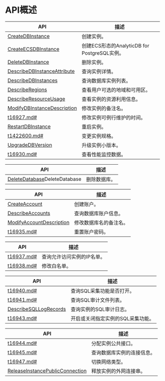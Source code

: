 # API概述

|API|描述|
|---|--|
|[CreateDBInstance](/intl.zh-CN/API参考/实例管理/CreateDBInstance.md)|创建实例。|
|[CreateECSDBInstance](/intl.zh-CN/API参考/实例管理/CreateECSDBInstance.md)|创建ECS形态的AnalyticDB for PostgreSQL实例。|
|[DeleteDBInstance](/intl.zh-CN/API参考/实例管理/DeleteDBInstance.md)|删除实例。|
|[DescribeDBInstanceAttribute](/intl.zh-CN/API参考/实例管理/DescribeDBInstanceAttribute.md)|查询实例详情。|
|[DescribeDBInstances](/intl.zh-CN/API参考/实例管理/DescribeDBInstances.md)|查询数据库实例列表。|
|[DescribeRegions](/intl.zh-CN/API参考/实例管理/DescribeRegions.md)|查看用户可选的地域和可用区。|
|[DescribeResourceUsage](/intl.zh-CN/API参考/实例管理/DescribeResourceUsage.md)|查看实例的资源利用信息。|
|[ModifyDBInstanceDescription](/intl.zh-CN/API参考/实例管理/ModifyDBInstanceDescription.md)|修改实例的备注名。|
|[t16927.md\#](/intl.zh-CN/API参考/实例管理/ModifyDBInstanceMaintainTime.md)|修改实例可例行维护的时间。|
|[RestartDBInstance](/intl.zh-CN/API参考/实例管理/RestartDBInstance.md)|重启实例。|
|[t1422600.md\#](/intl.zh-CN/API参考/实例管理/UpgradeDBInstance.md)|变更实例规格。|
|[UpgradeDBVersion](/intl.zh-CN/API参考/实例管理/UpgradeDBVersion.md)|升级实例小版本。|
|[t16930.md\#](/intl.zh-CN/API参考/实例管理/DescribeDBInstancePerformance.md)|查看性能监控数据。|

|API|描述|
|---|--|
|[DeleteDatabase](/intl.zh-CN/API参考/数据库管理/DeleteDatabase.md)DeleteDatabase|删除数据库。|

|API|描述|
|---|--|
|[CreateAccount](/intl.zh-CN/API参考/账户管理/CreateAccount.md)|创建账户。|
|[DescribeAccounts](/intl.zh-CN/API参考/账户管理/DescribeAccounts.md)|查询数据库账户信息。|
|[ModifyAccountDescription](/intl.zh-CN/API参考/账户管理/ModifyAccountDescription.md)|修改数据库名的备注名。|
|[t16935.md\#](/intl.zh-CN/API参考/账户管理/ResetAccountPassword.md)|重置账户密码。|

|API|描述|
|---|--|
|[t16937.md\#](/intl.zh-CN/API参考/安全管理/DescribeDBInstanceIPArrayList.md)|查询允许访问实例的IP名单。|
|[t16938.md\#](/intl.zh-CN/API参考/安全管理/ModifySecurityIps.md)|修改白名单。|

|API|描述|
|---|--|
|[t16940.md\#](/intl.zh-CN/API参考/日志管理/DescribeSQLCollectorPolicy.md)|查询SQL采集功能是否打开。|
|[t16941.md\#](/intl.zh-CN/API参考/日志管理/DescribeSQLLogFiles.md)|查询SQL审计文件列表。|
|[DescribeSQLLogRecords](/intl.zh-CN/API参考/日志管理/DescribeSQLLogRecords.md)|查询实例的SQL审计日志。|
|[t16943.md\#](/intl.zh-CN/API参考/日志管理/ModifySQLCollectorPolicy.md)|开启或关闭指定实例的SQL采集功能。|

|API|描述|
|---|--|
|[t16944.md\#](/intl.zh-CN/API参考/网络管理/AllocateInstancePublicConnection.md)|分配实例公共接口。|
|[t16945.md\#](/intl.zh-CN/API参考/网络管理/DescribeDBInstanceNetInfo.md)|查询数据库实例的连接信息。|
|[t16947.md\#](/intl.zh-CN/API参考/网络管理/ModifyDBInstanceNetworkType.md)|切换网络类型。|
|[ReleaseInstancePublicConnection](/intl.zh-CN/API参考/网络管理/ReleaseInstancePublicConnection.md)|释放实例的外网连接串。|

